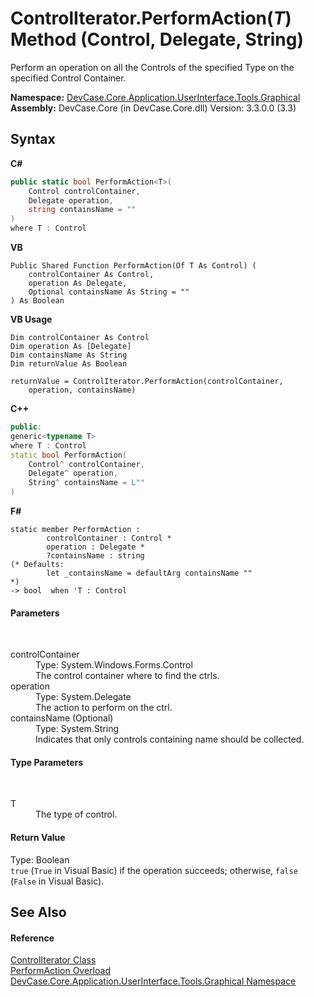 # ControlIterator.PerformAction(*T*) Method (Control, Delegate, String)
 

Perform an operation on all the Controls of the specified Type on the specified Control Container.

**Namespace:**&nbsp;<a href="N_DevCase_Core_Application_UserInterface_Tools_Graphical">DevCase.Core.Application.UserInterface.Tools.Graphical</a><br />**Assembly:**&nbsp;DevCase.Core (in DevCase.Core.dll) Version: 3.3.0.0 (3.3)

## Syntax

**C#**<br />
``` C#
public static bool PerformAction<T>(
	Control controlContainer,
	Delegate operation,
	string containsName = ""
)
where T : Control

```

**VB**<br />
``` VB
Public Shared Function PerformAction(Of T As Control) ( 
	controlContainer As Control,
	operation As Delegate,
	Optional containsName As String = ""
) As Boolean
```

**VB Usage**<br />
``` VB Usage
Dim controlContainer As Control
Dim operation As [Delegate]
Dim containsName As String
Dim returnValue As Boolean

returnValue = ControlIterator.PerformAction(controlContainer, 
	operation, containsName)
```

**C++**<br />
``` C++
public:
generic<typename T>
where T : Control
static bool PerformAction(
	Control^ controlContainer, 
	Delegate^ operation, 
	String^ containsName = L""
)
```

**F#**<br />
``` F#
static member PerformAction : 
        controlContainer : Control * 
        operation : Delegate * 
        ?containsName : string 
(* Defaults:
        let _containsName = defaultArg containsName ""
*)
-> bool  when 'T : Control

```


#### Parameters
&nbsp;<dl><dt>controlContainer</dt><dd>Type: System.Windows.Forms.Control<br />The control container where to find the ctrls.</dd><dt>operation</dt><dd>Type: System.Delegate<br />The action to perform on the ctrl.</dd><dt>containsName (Optional)</dt><dd>Type: System.String<br />Indicates that only controls containing name should be collected.</dd></dl>

#### Type Parameters
&nbsp;<dl><dt>T</dt><dd>The type of control.</dd></dl>

#### Return Value
Type: Boolean<br />`true` (`True` in Visual Basic) if the operation succeeds; otherwise, `false` (`False` in Visual Basic).

## See Also


#### Reference
<a href="T_DevCase_Core_Application_UserInterface_Tools_Graphical_ControlIterator">ControlIterator Class</a><br /><a href="Overload_DevCase_Core_Application_UserInterface_Tools_Graphical_ControlIterator_PerformAction">PerformAction Overload</a><br /><a href="N_DevCase_Core_Application_UserInterface_Tools_Graphical">DevCase.Core.Application.UserInterface.Tools.Graphical Namespace</a><br />